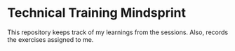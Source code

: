# Technical Training Mindsprint

This repository keeps track of my learnings from the sessions.
Also, records the exercises assigned to me.
